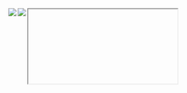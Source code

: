 <a href="https://github.com/YutaHoshino414">
  <img align="left" src="https://github-readme-stats.vercel.app/api?username=YutaHoshino414&count_private=true&show_icons=true&theme=slateorange" />
</a>
<a>
  <img align="left" src="https://github-readme-stats.vercel.app/api/top-langs/?username=YutaHoshino414&theme=slateorange" />
</a>
<iframe href="https://user-images.githubusercontent.com/72447845/111042904-f66ebf00-8482-11eb-863d-ecb7f9751d8b.gif"></iframe>
